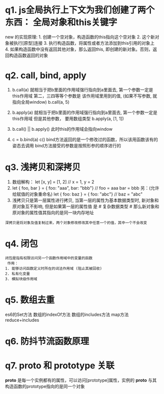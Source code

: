 # q1. js全局执行上下文为我们创建了两个东西： 全局对象和this关键字

  new 的实现原理:
	1. 创建一个空对象，构造函数的this指向这个空对象
	2. 这个新对象被执行[原型]连接
	3. 执行构造函数，将属性或者方法添加到this引用的对象上
	4. 如果构造函数中没有返回其他对象，那么返回this, 即创建的新对象。否则，返回构造函数返回的对象  

# q2. call, bind, apply
  
  1. b.call(a)  就相当于把b里面的作用域强行指向到a里面去, 第一个参数一定是this作用域  第二，三四等等个参数是
  该作用域里用到的值, (如果不写参数, 就指向全局window)       b.call(a, 5)    
  
  2. b.apply(a)  就相当于把b里面的作用域强行指向到a里面去, 第一个参数一定是this作用域   但是其他参数， 要用数组类型           b.apply(a, [1, 1])  
  3. b.call() || b.apply() 此时this的作用域会指向window

  4. c = b.bind(a) 
	c()
	  bind方法返回的是一个修改过的函数，所以该用函数该有的姿态去调用
	  bind方法接受的参数是按照形参的顺序进行的

# q3. 浅拷贝和深拷贝
  
  1. 数组解构：
  let [x, y] = [1, 2] // x = 1, y = 2
  2. let { foo, bar } = { foo: "aaa", bar: "bbb"} // foo = aaa  bar = bbb
  另：(允许给赋值的对象重命名)
  let { foo: baz } = { foo: "abc"} // baz = "abc"
  3. 浅拷贝只是第一层属性进行拷贝, 当第一层的属性为基本数据类型时, 新对象和原对象互不影响, 但是如果第一层的属性值
  是 # 复杂数据类型 # 那么新对象和原对象的属性值其指向的是同一块内存地址
	
	深拷贝是将对象及值复制过来，两个对象修改修改其中任意一个的值，其中一个不会改变

# q4. 闭包
	闭包是指有权限访问另一个函数作用域中的变量的函数
	 作用：
    1. 能够访问函数定义时所在的词法作用域 (阻止其被回收)
    2. 私有化变量
    3. 模拟块级作用域

# q5. 数组去重
  es6的Set方法   数组的indexOf方法   数组的includes方法  map方法  reduce+includes

# q6. 防抖节流函数原理

# q7. __proto__  和  prototype 关联
  __proto__ 是每一个实例都有的属性，可以访问[prototype]属性，实例的 __proto__ 与其构造函数的prototype指向的是同一个对象
   
     
